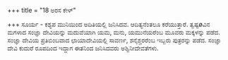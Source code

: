 +++
title = "18 ಅರಸ ಕೇಳ್"

+++
ಸೂರ್ಯ - ಕಶ್ಯಪ ಮುನಿಯಿಂದ ಅದಿತಿಯಲ್ಲಿ ಜನಿಸಿದವ. ಆದಿತ್ಯನೆಂತಲೂ ಕರೆಯುತ್ತಾರೆ. ತ್ವಷ್ಟøವಿನ ಮಗಳಾದ ಸಂಜ್ಞಾ ದೇವಿಯನ್ನು ಮದುವೆಯಾಗಿ ಯಮ, ಮನು, ಯಮುನೆಯರೆಂಬ ಮೂವರು ಮಕ್ಕಳನ್ನು ಪಡೆದ. ಸಂಜ್ಞಾ ದೇವಿಯ ಪ್ರತಿಬಿಂಬವಾದ ಛಾಯಾದೇವಿಯಲ್ಲಿ ಸಾವರ್ಣ, ಶನೈಶ್ಚರರೆಂಬ ಇಬ್ಬರು ಪುತ್ರರನ್ನು ಪಡೆದ. ಸಂಜ್ಞಾ ದೇವಿ ಕುದುರೆ ರೂಪದಿಂದ ಇದ್ದಾಗ ಈತನಿಂದ ಜನಿಸಿದವರು ಅಶ್ವಿನೀದೇವತೆಗಳು.